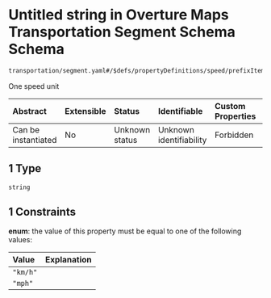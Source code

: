 # Untitled string in Overture Maps Transportation Segment Schema Schema

```txt
transportation/segment.yaml#/$defs/propertyDefinitions/speed/prefixItems/1
```

One speed unit

| Abstract            | Extensible | Status         | Identifiable            | Custom Properties | Additional Properties | Access Restrictions | Defined In                                                                                                      |
| :------------------ | :--------- | :------------- | :---------------------- | :---------------- | :-------------------- | :------------------ | :-------------------------------------------------------------------------------------------------------------- |
| Can be instantiated | No         | Unknown status | Unknown identifiability | Forbidden         | Allowed               | none                | [segment.yaml\*](../../../../../../../tmp/jsonschema/schema/transportation/segment.yaml "open original schema") |

## 1 Type

`string`

## 1 Constraints

**enum**: the value of this property must be equal to one of the following values:

| Value    | Explanation |
| :------- | :---------- |
| `"km/h"` |             |
| `"mph"`  |             |
